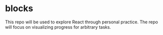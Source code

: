 # blocks
This repo will be used to explore React through personal practice. The repo will focus on visualizing progress for arbitrary tasks.